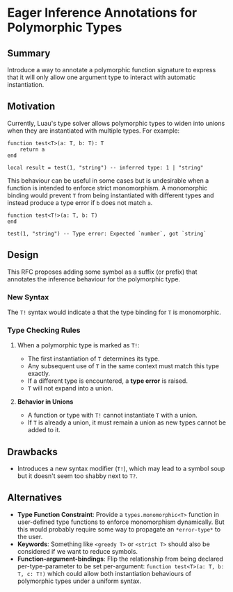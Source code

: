 # Eager Inference Annotations for Polymorphic Types

## Summary  

Introduce a way to annotate a polymorphic function signature to express that it will only allow one argument type to interact with automatic instantiation.

## Motivation  

Currently, Luau's type solver allows polymorphic types to widen into unions when they are instantiated with multiple types. For example:  

```luau
function test<T>(a: T, b: T): T
    return a
end

local result = test(1, "string") -- inferred type: 1 | "string"
```

This behaviour can be useful in some cases but is undesirable when a function is intended to enforce strict monomorphism. A monomorphic binding would prevent `T` from being instantiated with different types and instead produce a type error if `b` does not match `a`.  

```luau
function test<T!>(a: T, b: T)
end

test(1, "string") -- Type error: Expected `number`, got `string`
```

## Design  

This RFC proposes adding some symbol as a suffix (or prefix) that annotates the inference behaviour for the polymorphic type.

### New Syntax  

The `T!` syntax would indicate a that the type binding for `T` is monomorphic.

### Type Checking Rules  

1. When a polymorphic type is marked as `T!`:
   - The first instantiation of `T` determines its type.
   - Any subsequent use of `T` in the same context must match this type exactly.
   - If a different type is encountered, a **type error** is raised.
   - `T` will not expand into a union.

2. **Behavior in Unions**  
   - A function or type with `T!` cannot instantiate `T` with a union.
   - If `T` is already a union, it must remain a union as new types cannot be added to it.

## Drawbacks  

- Introduces a new syntax modifier (`T!`), which may lead to a symbol soup but it doesn't seem too shabby next to `T?`.

## Alternatives  

- **Type Function Constraint**: Provide a `types.monomorphic<T>` function in user-defined type functions to enforce monomorphism dynamically. But this would probably require some way to propagate an `*error-type*` to the user.
- **Keywords**: Something like `<greedy T>` or `<strict T>` should also be considered if we want to reduce symbols.
- **Function-argument-bindings**: Flip the relationship from being declared per-type-parameter to be set per-argument: `function test<T>(a: T, b: T, c: T!)` which could allow both instantiation behaviours of polymorphic types under a uniform syntax.

